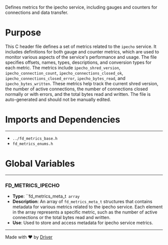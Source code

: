<!--------------------------------------------------------------------------------->
<!-- IMPORTANT: This file is auto-generated by Driver (https://driver.ai). -------->
<!-- Manual edits may be overwritten on future commits. --------------------------->
<!--------------------------------------------------------------------------------->

Defines metrics for the ipecho service, including gauges and counters for connections and data transfer.

# Purpose
This C header file defines a set of metrics related to the `ipecho` service. It includes definitions for both gauge and counter metrics, which are used to monitor various aspects of the service's performance and usage. The file specifies offsets, names, types, descriptions, and conversion types for each metric. The metrics include `ipecho_shred_version`, `ipecho_connection_count`, `ipecho_connections_closed_ok`, `ipecho_connections_closed_error`, `ipecho_bytes_read`, and `ipecho_bytes_written`. These metrics help track the current shred version, the number of active connections, the number of connections closed normally or with errors, and the total bytes read and written. The file is auto-generated and should not be manually edited.
# Imports and Dependencies

---
- `../fd_metrics_base.h`
- `fd_metrics_enums.h`


# Global Variables

---
### FD\_METRICS\_IPECHO
- **Type**: ``fd_metrics_meta_t` array`
- **Description**: An array of `fd_metrics_meta_t` structures that contains metadata for various metrics related to the ipecho service. Each element in the array represents a specific metric, such as the number of active connections or the total bytes read and written.
- **Use**: Used to store and access metadata for ipecho service metrics.



---
Made with ❤️ by [Driver](https://www.driver.ai/)